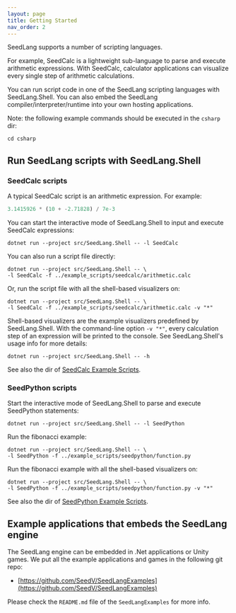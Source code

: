 ```yaml
---
layout: page
title: Getting Started
nav_order: 2
---
```


SeedLang supports a number of scripting languages.

For example, SeedCalc is a lightweight sub-language to parse and execute
arithmetic expressions. With SeedCalc, calculator applications can visualize
every single step of arithmetic calculations.

You can run script code in one of the SeedLang scripting languages with
SeedLang.Shell. You can also embed the SeedLang compiler/interpreter/runtime
into your own hosting applications.

Note: the following example commands should be executed in the `csharp` dir:

```shell
cd csharp
```

## Run SeedLang scripts with SeedLang.Shell

### SeedCalc scripts

A typical SeedCalc script is an arithmetic expression. For example:

```python
3.1415926 * (10 + -2.71828) / 7e-3
```

You can start the interactive mode of SeedLang.Shell to input and execute
SeedCalc expressions:

```shell
dotnet run --project src/SeedLang.Shell -- -l SeedCalc
```

You can also run a script file directly:

```shell
dotnet run --project src/SeedLang.Shell -- \
-l SeedCalc -f ../example_scripts/seedcalc/arithmetic.calc
```

Or, run the script file with all the shell-based visualizers on:

```shell
dotnet run --project src/SeedLang.Shell -- \
-l SeedCalc -f ../example_scripts/seedcalc/arithmetic.calc -v "*"
```

Shell-based visualizers are the example visualizers predefined by
SeedLang.Shell. With the command-line option `-v "*"`, every calculation step of
an expression will be printed to the console. See SeedLang.Shell's usage info
for more details:

```shell
dotnet run --project src/SeedLang.Shell -- -h
```

See also the dir of [SeedCalc Example Scripts](https://github.com/SeedV/SeedLang/tree/main/example_scripts/seedcalc).

### SeedPython scripts

Start the interactive mode of SeedLang.Shell to parse and execute SeedPython
statements:

```shell
dotnet run --project src/SeedLang.Shell -- -l SeedPython
```

Run the fibonacci example:

```shell
dotnet run --project src/SeedLang.Shell -- \
-l SeedPython -f ../example_scripts/seedpython/function.py
```

Run the fibonacci example with all the shell-based visualizers on:

```shell
dotnet run --project src/SeedLang.Shell -- \
-l SeedPython -f ../example_scripts/seedpython/function.py -v "*"
```

See also the dir of [SeedPython Example Scripts](https://github.com/SeedV/SeedLang/tree/main/example_scripts/seedpython).

## Example applications that embeds the SeedLang engine

The SeedLang engine can be embedded in .Net applications or Unity games. We put
all the example applications and games in the following git repo:

- [https://github.com/SeedV/SeedLangExamples](https://github.com/SeedV/SeedLangExamples)

Please check the `README.md` file of the `SeedLangExamples` for more info.
